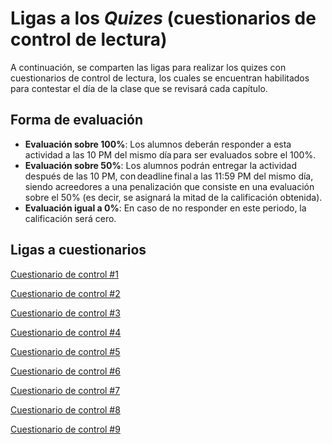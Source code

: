 # Ligas a los _Quizes_ (cuestionarios de control de lectura)
 
A continuación, se comparten las ligas para realizar los quizes con cuestionarios de control de lectura, los cuales se encuentran habilitados para contestar el día de la clase que se revisará cada capítulo. 
 
## Forma de evaluación 
- __Evaluación sobre 100%__: Los alumnos deberán responder a esta actividad a las 10 PM del mismo día para ser evaluados sobre el 100%. 
- __Evaluación sobre 50%__: Los alumnos podrán entregar la actividad después de las 10 PM, con deadline final a las 11:59 PM del mismo día, siendo acreedores a una penalización que consiste en una evaluación sobre el 50% (es decir, se asignará la mitad de la calificación obtenida). 
- __Evaluación igual a 0%__: En caso de no responder en este periodo, la calificación será cero. 
 
## Ligas a cuestionarios 
 
[Cuestionario de control #1](https://forms.office.com/Pages/ResponsePage.aspx?id=DQSIkWdsW0yxEjajBLZtrQAAAAAAAAAAAANAATmlbQZUQzFONVkwOUE0U1gxRFo3UEhKQzJRUVIzRC4u)

[Cuestionario de control #2](https://forms.office.com/Pages/ResponsePage.aspx?id=DQSIkWdsW0yxEjajBLZtrQAAAAAAAAAAAANAATmlbQZUQkxOT1NUM0RDUjVPQzRUNjZWSk9LQjg5NC4u) 

[Cuestionario de control #3](https://forms.office.com/Pages/ResponsePage.aspx?id=DQSIkWdsW0yxEjajBLZtrQAAAAAAAAAAAANAATmlbQZURUoxNFNBUDJUVFY4SkNLVVZVRVYwRUlQUS4u) 

[Cuestionario de control #4](https://forms.office.com/Pages/ResponsePage.aspx?id=DQSIkWdsW0yxEjajBLZtrQAAAAAAAAAAAANAATmlbQZUM1Q0UDVWVlcyT0NNWjdVOEdRNzRHS1BNUS4u) 
 
[Cuestionario de control #5](https://forms.office.com/Pages/ResponsePage.aspx?id=DQSIkWdsW0yxEjajBLZtrQAAAAAAAAAAAANAATmlbQZUNFZYUEQ1QUhBNFdRR0dEWE00TzdXUjg1Uy4u) 
 
[Cuestionario de control #6](https://forms.office.com/Pages/ResponsePage.aspx?id=DQSIkWdsW0yxEjajBLZtrQAAAAAAAAAAAANAATmlbQZURDlTOVc1OVZSSkxRNTlQSDRMTEhHVzNVQi4u)
 
[Cuestionario de control #7](https://forms.office.com/Pages/ResponsePage.aspx?id=DQSIkWdsW0yxEjajBLZtrQAAAAAAAAAAAANAATmlbQZUNDFSNkxaVFlRV0xIVzRUMUxUR1RPWTNUOC4u)
 
[Cuestionario de control #8](https://forms.office.com/Pages/ResponsePage.aspx?id=DQSIkWdsW0yxEjajBLZtrQAAAAAAAAAAAANAATmlbQZUMFlVNjBLNTZETTBEM0VNU1BESDIzVThSSi4u) 
 
[Cuestionario de control #9](https://forms.office.com/Pages/ResponsePage.aspx?id=DQSIkWdsW0yxEjajBLZtrQAAAAAAAAAAAANAATmlbQZUMlcwRkVJRTdKN043RkxBQjNFVlFTVjkwSy4u) 
